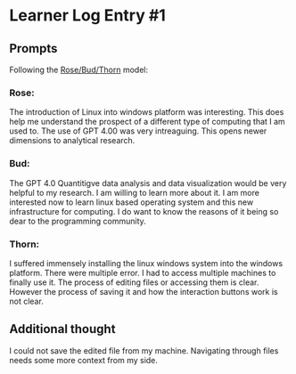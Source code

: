# Learner Log Entry #1 

## Prompts
Following the [Rose/Bud/Thorn](https://www.panoramaed.com/blog/rose-bud-thorn-activity-and-worksheet#:~:text=%22Rose%2C%20Bud%2C%20Thorn%22%20is%20a%20mindful%20design%2D,day%2C%20week%2C%20or%20month.) model:

### Rose:
The introduction of Linux into windows platform was interesting. This does help me understand the prospect of a different type of computing that I am used to.
The use of GPT 4.00 was very intreaguing. This opens newer dimensions to analytical research.

### Bud: 
The GPT 4.0 Quantitigve data analysis and data visualization would be very helpful to my research. I am willing to learn more about it.
I am more interested now to learn linux based operating system and this new infrastructure for computing. I do want to know the reasons of it being so dear to the programming community.

### Thorn: 
I suffered immensely installing the linux windows system into the windows platform. There were multiple error. I had to access multiple machines to finally use it.
The process of editing files or accessing them is clear. However the process of saving it and how the interaction buttons work is not clear.

## Additional thought
I could not save the edited file from my machine.
Navigating through files needs some more context from my side.
